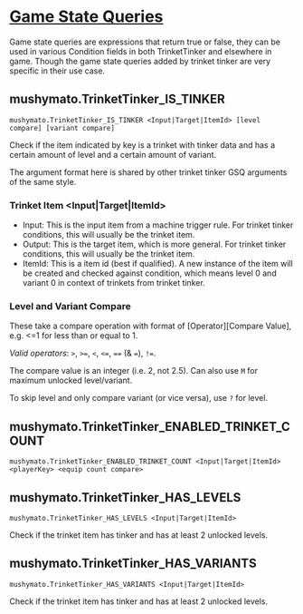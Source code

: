 # [Game State Queries](https://stardewvalleywiki.com/Modding:Game_state_queries)

Game state queries are expressions that return true or false, they can be used in various Condition fields in both TrinketTinker and elsewhere in game. Though the game state queries added by trinket tinker are very specific in their use case.

## mushymato.TrinketTinker_IS_TINKER

```
mushymato.TrinketTinker_IS_TINKER <Input|Target|ItemId> [level compare] [variant compare]
```

Check if the item indicated by key is a trinket with tinker data and has a certain amount of level and a certain amount of variant.

The argument format here is shared by other trinket tinker GSQ arguments of the same style.

### Trinket Item <Input|Target|ItemId>

- Input: This is the input item from a machine trigger rule. For trinket tinker conditions, this will usually be the trinket item.
- Output: This is the target item, which is more general. For trinket tinker conditions, this will usually be the trinket item.
- ItemId: This is a item id (best if qualified). A new instance of the item will be created and checked against condition, which means level 0 and variant 0 in context of trinkets from trinket tinker.

### Level and Variant Compare

These take a compare operation with format of [Operator][Compare Value], e.g. <=1 for less than or equal to 1.

_Valid operators_: `>`, `>=`, `<`, `<=`, `==` (& `=`), `!=`.

The compare value is an integer (i.e. 2, not 2.5). Can also use `M` for maximum unlocked level/variant.

To skip level and only compare variant (or vice versa), use `?` for level.


## mushymato.TrinketTinker_ENABLED_TRINKET_COUNT

```
mushymato.TrinketTinker_ENABLED_TRINKET_COUNT <Input|Target|ItemId> <playerKey> <equip count compare>
```



## mushymato.TrinketTinker_HAS_LEVELS

```
mushymato.TrinketTinker_HAS_LEVELS <Input|Target|ItemId>
```

Check if the trinket item has tinker and has at least 2 unlocked levels.


## mushymato.TrinketTinker_HAS_VARIANTS

```
mushymato.TrinketTinker_HAS_VARIANTS <Input|Target|ItemId>
```

Check if the trinket item has tinker and has at least 2 unlocked levels.

